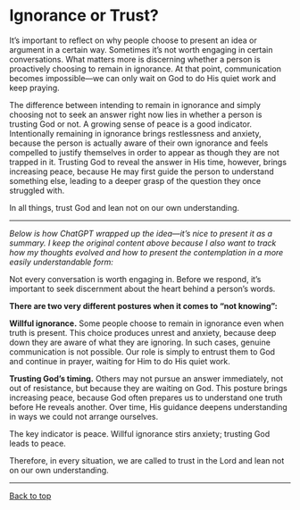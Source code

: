 # Ignorance or Trust?

It’s important to reflect on why people choose to present an idea or argument in a certain way. Sometimes it’s not worth engaging in certain conversations. What matters more is discerning whether a person is proactively choosing to remain in ignorance. At that point, communication becomes impossible—we can only wait on God to do His quiet work and keep praying.

The difference between intending to remain in ignorance and simply choosing not to seek an answer right now lies in whether a person is trusting God or not. A growing sense of peace is a good indicator. Intentionally remaining in ignorance brings restlessness and anxiety, because the person is actually aware of their own ignorance and feels compelled to justify themselves in order to appear as though they are not trapped in it. Trusting God to reveal the answer in His time, however, brings increasing peace, because He may first guide the person to understand something else, leading to a deeper grasp of the question they once struggled with.

In all things, trust God and lean not on our own understanding.

---

*Below is how ChatGPT wrapped up the idea—it’s nice to present it as a summary. I keep the original content above because I also want to track how my thoughts evolved and how to present the contemplation in a more easily understandable form:*

Not every conversation is worth engaging in. Before we respond, it’s important to seek discernment about the heart behind a person’s words.

**There are two very different postures when it comes to “not knowing”:**

**Willful ignorance.** Some people choose to remain in ignorance even when truth is present. This choice produces unrest and anxiety, because deep down they are aware of what they are ignoring. In such cases, genuine communication is not possible. Our role is simply to entrust them to God and continue in prayer, waiting for Him to do His quiet work.

**Trusting God’s timing.** Others may not pursue an answer immediately, not out of resistance, but because they are waiting on God. This posture brings increasing peace, because God often prepares us to understand one truth before He reveals another. Over time, His guidance deepens understanding in ways we could not arrange ourselves.

The key indicator is peace. Willful ignorance stirs anxiety; trusting God leads to peace.

Therefore, in every situation, we are called to trust in the Lord and lean not on our own understanding.

---

[Back to top](#)